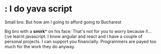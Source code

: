 # : I do yava script


Small bro: But how am I going to afford going to Bucharest

Big bro with a **smirk*** on his face: That's not for you to worry because I!... I;ve learnt javascript. I know angular and react and I have a couple of personal projects. I can support you financially. Programmers are payed too much for the work they do anyway.


